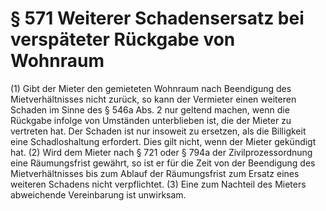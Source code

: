 # § 571 Weiterer Schadensersatz bei verspäteter Rückgabe von Wohnraum
(1) Gibt der Mieter den gemieteten Wohnraum nach Beendigung des Mietverhältnisses nicht zurück, so kann der Vermieter einen weiteren Schaden im Sinne des § 546a Abs. 2 nur geltend machen, wenn die Rückgabe infolge von Umständen unterblieben ist, die der Mieter zu vertreten hat. Der Schaden ist nur insoweit zu ersetzen, als die Billigkeit eine Schadloshaltung erfordert. Dies gilt nicht, wenn der Mieter gekündigt hat.
(2) Wird dem Mieter nach § 721 oder § 794a der Zivilprozessordnung eine Räumungsfrist gewährt, so ist er für die Zeit von der Beendigung des Mietverhältnisses bis zum Ablauf der Räumungsfrist zum Ersatz eines weiteren Schadens nicht verpflichtet.
(3) Eine zum Nachteil des Mieters abweichende Vereinbarung ist unwirksam.